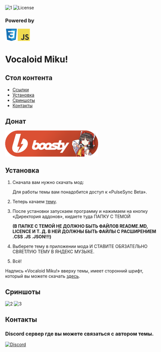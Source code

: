 ![1](https://github.com/user-attachments/assets/0dcab9cc-47ce-47d3-b13f-e288f5f32c84)
![License](https://img.shields.io/github/license/Diramix/Spotify-Music.svg?style=for-the-badge)

### Powered by
<a href="https://developer.mozilla.org/en-US/docs/Web/CSS"><img src="https://raw.githubusercontent.com/devicons/devicon/master/icons/css3/css3-original.svg" height="40px" width="40px" /></a><a href="https://developer.mozilla.org/en-US/docs/Web/JavaScript"><img src="https://raw.githubusercontent.com/devicons/devicon/master/icons/javascript/javascript-original.svg" height="40px" width="40px" /></a>
    
# Vocaloid Miku!

## Стол контента
- [Ссылки](#Ссылки)
- [Установка](#Установка)
- [Сриншоты](#Сриншоты)
- [Контакты](#Контакты)

## Донат
<p>
    <a href="https://boosty.to/diramix">
      <img width="300" alt="ᓚᘏᗢ котик ждёт твоей монетки" src="https://github.com/Diramix/Vocaloid-Miku/blob/main/doc/boosty_button.png?raw=true">
    </a>
</p>

## Установка
1. Сначала вам нужно скачать мод:

   Для работы темы вам понадобится доступ к «PulseSync Beta».
2. Теперь качаем [тему](https://github.com/Diramix/Vocaloid-Miku/releases).
3. После установки запускаем программу и нажимаем на кнопку «Директория аддонов», кидаете туда ПАПКУ С ТЕМОЙ

    **(В ПАПКЕ С ТЕМОЙ НЕ ДОЛЖНО БЫТЬ ФАЙЛОВ README.MD, LICENCE И Т. Д. В НЕЙ  ДОЛЖНЫ БЫТЬ ФАЙЛЫ С РАСШИРЕНИЕМ .CSS .JS .JSON!!!)**

4. Выберете тему в приложении мода И СТАВИТЕ ОБЯЗАТЕЛЬНО СВЯЕТЛУЮ ТЕМУ В ЯНДЕКС МУЗЫКЕ.
5. Всё!

Надпись «Vocaloid Miku!» вверху темы, имеет сторонний шрифт, который вы можете скачать [здесь](https://github.com/Diramix/Vocaloid-Miku/blob/main/doc/Fonts/VOC-RE.ttf).

## Сриншоты
![2](https://github.com/user-attachments/assets/7e81b89c-4c30-4b53-9a82-69d67467f37b)
![3](https://github.com/user-attachments/assets/c8aa6337-56f3-4330-a56f-7560e77458aa)

## Контакты
### Discord сервер где вы можете связаться с автором темы.
[![Discord](https://img.shields.io/badge/Discord-%237289DA.svg?logo=discord&logoColor=white)](https://discord.gg/ky6bcdy7KA)
